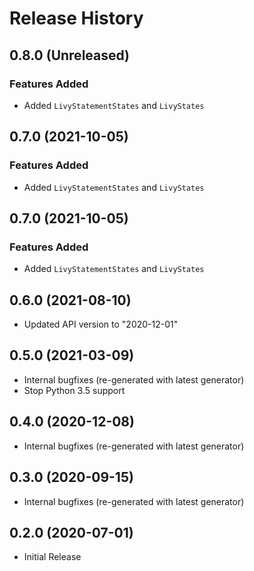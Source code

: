 # Release History

## 0.8.0 (Unreleased)

### Features Added

- Added `LivyStatementStates` and `LivyStates`

## 0.7.0 (2021-10-05)

### Features Added

- Added `LivyStatementStates` and `LivyStates`

## 0.7.0 (2021-10-05)

### Features Added

- Added `LivyStatementStates` and `LivyStates`

## 0.6.0 (2021-08-10)

- Updated API version to "2020-12-01"

## 0.5.0 (2021-03-09)

- Internal bugfixes (re-generated with latest generator)
- Stop Python 3.5 support

## 0.4.0 (2020-12-08)

- Internal bugfixes (re-generated with latest generator)

## 0.3.0 (2020-09-15)

- Internal bugfixes (re-generated with latest generator)

## 0.2.0 (2020-07-01)

- Initial Release
